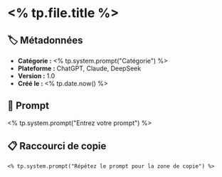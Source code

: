 # <% tp.file.title %>

## 🏷️ Métadonnées
- **Catégorie :** <% tp.system.prompt("Catégorie") %>
- **Plateforme :** ChatGPT, Claude, DeepSeek
- **Version :** 1.0
- **Créé le :** <% tp.date.now() %>

## 💬 Prompt
<% tp.system.prompt("Entrez votre prompt") %>

## 📋 Raccourci de copie
```prompt
<% tp.system.prompt("Répétez le prompt pour la zone de copie") %>